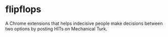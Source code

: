 # flipflops
A Chrome extensions that helps indecisive people make decisions between two options by posting HITs on Mechanical Turk.
